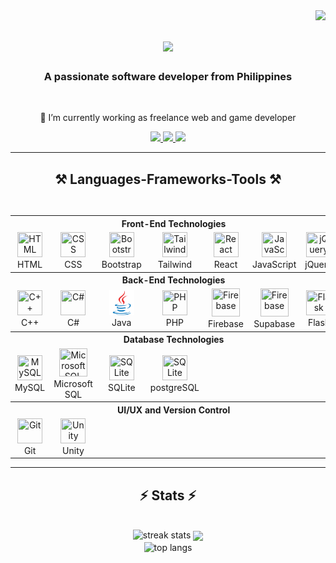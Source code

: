 <img align="right" src="https://visitor-badge.laobi.icu/badge?page_id=salesp07.salesp07" />

<h1 align="center">
    <img src="https://readme-typing-svg.herokuapp.com/?font=Righteous&size=35&center=true&vCenter=true&width=500&height=70&duration=4000&lines=Hi!+👋;+I'm+Joshua+Anderson+Padilla!;" />
</h1>

<h3 align="center">A passionate software developer from Philippines</h3>

<br/>

<div align="center">
 
 🔭 I’m currently working as freelance web and game developer
 

 </div>
 
<div align="center"> 
  <a href="mailto:andersonandy046@gmail.com">
    <img src="https://img.shields.io/badge/Gmail-333333?style=for-the-badge&logo=gmail&logoColor=red" />
  </a>
  <a href="https://www.linkedin.com/in/joshua-padilla-009681270/" target="_blank">
    <img src="https://img.shields.io/badge/LinkedIn-0077B5?style=for-the-badge&logo=linkedin&logoColor=white" target="_blank" />
  </a>
     <a href="https://portfolio-delta-three-97.vercel.app/index.html" target="_blank">
    <img src="https://img.shields.io/badge/Portfolio-FF5722?style=for-the-badge&logo=todoist&logoColor=white" target="_blank" />
  </a>
</div>

<hr>
 
<h2 align="center">⚒️ Languages-Frameworks-Tools ⚒️</h2>
<table>
<div style="display: flex; align-items: flex-start; align: center">
<table align="center">
  <tr>
    <th colspan="7" style="text-align:center;">Front-End Technologies</th>
  </tr>
  <tr>
    <td align="center" width="96"><img src="https://skillicons.dev/icons?i=html" width="40" height="40" title="HTML"/><br>HTML</td>
    <td align="center" width="96"><img src="https://skillicons.dev/icons?i=css" width="40" height="40" title="CSS"/><br>CSS</td>
    <td align="center" width="96"><img src="https://cdn.simpleicons.org/bootstrap/7952B3" width="40" height="40" title="Bootstrap"/><br>Bootstrap</td>
    <td align="center" width="96"><img src="https://skillicons.dev/icons?i=tailwind" width="40" height="40" title="Tailwind"/><br>Tailwind</td>
    <td align="center" width="96"><img src="https://skillicons.dev/icons?i=react" width="40" height="40" title="React"/><br>React</td>
    <td align="center" width="96"><img src="https://skillicons.dev/icons?i=js" width="40" height="40" title="JavaScript"/><br>JavaScript</td>
    <td align="center" width="96"><img src="https://cdn.iconscout.com/icon/free/png-512/free-jquery-3521520-2945023.png" width="40" height="40" title="jQuery"/><br>jQuery</td>
  </tr>
  <tr>
    <th colspan="7" style="text-align:center;">Back-End Technologies</th>
  </tr>
  <tr>
    <td align="center" width="96"><img src="https://techstack-generator.vercel.app/cpp-icon.svg" width="40" height="40" title="C++"/><br>C++</td>
    <td align="center" width="96"><img src="https://techstack-generator.vercel.app/csharp-icon.svg" width="40" height="40" title="C#"/><br>C#</td>
    <td align="center" width="96"><img src="https://raw.githubusercontent.com/devicons/devicon/master/icons/java/java-original.svg" width="40" height="40" title="Java"/><br>Java</td>
    <td align="center" width="96"><img src="https://skillicons.dev/icons?i=php" width="40" height="40" title="PHP"/><br>PHP</td>
    <td align="center" width="96"><img src="https://skillicons.dev/icons?i=firebase" width="45" height="45" title="Firebase"/><br>Firebase</td>
    <td align="center" width="96"><img src="https://skillicons.dev/icons?i=supabase" width="45" height="45" title="Firebase"/><br>Supabase</td>
    <td align="center" width="96"><img src="https://skillicons.dev/icons?i=flask" width="40" height="40" title="Flask"/><br>Flask</td>
    <td align="center" width="96"><img src="https://skillicons.dev/icons?i=nodejs" width="40" height="40" title="Node.js"/><br>Node.js</td>
  </tr>
  <tr>
    <th colspan="7" style="text-align:center;">Database Technologies</th>
  </tr>
  <tr>
    <td align="center" width="96"><img src="https://techstack-generator.vercel.app/mysql-icon.svg" width="40" height="40" title="MySQL"/><br>MySQL</td>
    <td align="center" width="96"><img src="https://cdn.jsdelivr.net/gh/devicons/devicon/icons/microsoftsqlserver/microsoftsqlserver-plain.svg" width="45" height="45" title="Microsoft SQL Server"/><br>Microsoft SQL</td>
    <td align="center" width="96"><img src="https://skillicons.dev/icons?i=sqlite" width="40" height="40" title="SQLite"/><br>SQLite</td>
    <td align="center" width="96"><img src="https://img.icons8.com/?size=100&id=38561&format=png&color=000000" width="40" height="40" title="SQLite"/><br>postgreSQL</td>
  </tr>
  <tr>
    <th colspan="7" style="text-align:center;">UI/UX and Version Control</th>
  </tr>
  <tr>
    <td align="center" width="96"><img src="https://upload.wikimedia.org/wikipedia/commons/3/3f/Git_icon.svg" width="40" height="40" title="Git"/><br>Git</td>
    <td align="center" width="96"><img src="https://skillicons.dev/icons?i=unity" width="40" height="40" title="Unity"/><br>Unity</td>
  </tr>
</table>

<hr/>

<h2 align="center">⚡ Stats ⚡</h2>
<br>
<div align=center>
  <img width=390 src="https://github-readme-streak-stats-salesp07.vercel.app/?user=anderson895&count_private=true&theme=react&border_radius=10" alt="streak stats"/>


 <img align="center" src ="https://github-readme-activity-graph.vercel.app/graph?username=anderson895&theme=react-dark&hide_border=true&hide_title=false&area=true&custom_title=Contribution%20Graph%20of%20last%2030%20days&height=350">
   <br/> 
  <img width=325 align="center" src="https://github-readme-stats-salesp07.vercel.app/api/top-langs/?username=anderson895&hide=HTML&langs_count=8&layout=compact&theme=react&border_radius=10&size_weight=0.5&count_weight=0.5&exclude_repo=github-readme-stats" alt="top langs" />
</div>


